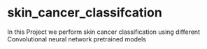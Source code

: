 # skin_cancer_classifcation
In this Project we perform skin cancer classification using different Convolutional neural network pretrained models 
